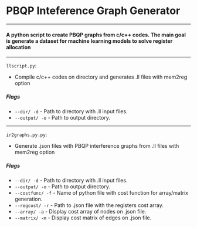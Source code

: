 # PBQP Inteference Graph Generator
---
#### A python script to create PBQP graphs from c/c++ codes. The main goal is generate a dataset for machine learning models to solve register allocation

---

`llscript.py`:
- Compile c/c++ codes on directory and generates .ll files with mem2reg option

##### Flags
- `--dir/ -d` - Path to directory with .ll input files.
- `--output/ -o` - Path to output directory.

---

`ir2graphs.py.py`:
- Generate .json files with PBQP interference graphs from .ll files with mem2reg option

##### Flags
- `--dir/ -d` - Path to directory with .ll input files.
- `--output/ -o` - Path to output directory.
- `--costfunc/ -f` - Name of python file with cost function for array/matrix generation.
- `--regcost/ -r` - Path to .json file with the registers cost array.
- `--array/ -a` - Display cost array of nodes on .json file.
- `--matrix/ -m` - Display cost matrix of edges on .json file.
